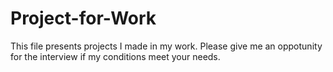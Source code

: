 # Project-for-Work
This file presents projects I made in my work. Please give me an oppotunity for the interview if my conditions meet your needs.

